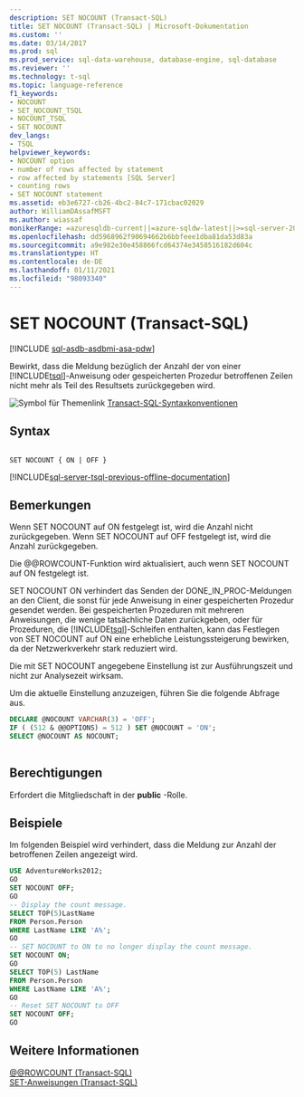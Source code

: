 ```yaml
---
description: SET NOCOUNT (Transact-SQL)
title: SET NOCOUNT (Transact-SQL) | Microsoft-Dokumentation
ms.custom: ''
ms.date: 03/14/2017
ms.prod: sql
ms.prod_service: sql-data-warehouse, database-engine, sql-database
ms.reviewer: ''
ms.technology: t-sql
ms.topic: language-reference
f1_keywords:
- NOCOUNT
- SET_NOCOUNT_TSQL
- NOCOUNT_TSQL
- SET NOCOUNT
dev_langs:
- TSQL
helpviewer_keywords:
- NOCOUNT option
- number of rows affected by statement
- row affected by statements [SQL Server]
- counting rows
- SET NOCOUNT statement
ms.assetid: eb3e6727-cb26-4bc2-84c7-171cbac02029
author: WilliamDAssafMSFT
ms.author: wiassaf
monikerRange: =azuresqldb-current||=azure-sqldw-latest||>=sql-server-2016||>=sql-server-linux-2017||=azuresqldb-mi-current
ms.openlocfilehash: dd5968962f90694662b6bbfeee1dba81da53d83a
ms.sourcegitcommit: a9e982e30e458866fcd64374e3458516182d604c
ms.translationtype: HT
ms.contentlocale: de-DE
ms.lasthandoff: 01/11/2021
ms.locfileid: "98093340"
---
```

# <a name="set-nocount-transact-sql"></a>SET NOCOUNT (Transact-SQL)
[!INCLUDE [sql-asdb-asdbmi-asa-pdw](../../includes/applies-to-version/sql-asdb-asdbmi-asa.md)]

  Bewirkt, dass die Meldung bezüglich der Anzahl der von einer [!INCLUDE[tsql](../../includes/tsql-md.md)]-Anweisung oder gespeicherten Prozedur betroffenen Zeilen nicht mehr als Teil des Resultsets zurückgegeben wird.  
  
 ![Symbol für Themenlink](../../database-engine/configure-windows/media/topic-link.gif "Symbol für Themenlink") [Transact-SQL-Syntaxkonventionen](../../t-sql/language-elements/transact-sql-syntax-conventions-transact-sql.md)  
  
## <a name="syntax"></a>Syntax  
  
```syntaxsql
  
SET NOCOUNT { ON | OFF }   
```  
  
[!INCLUDE[sql-server-tsql-previous-offline-documentation](../../includes/sql-server-tsql-previous-offline-documentation.md)]

## <a name="remarks"></a>Bemerkungen
 Wenn SET NOCOUNT auf ON festgelegt ist, wird die Anzahl nicht zurückgegeben. Wenn SET NOCOUNT auf OFF festgelegt ist, wird die Anzahl zurückgegeben.  
  
 Die @@ROWCOUNT-Funktion wird aktualisiert, auch wenn SET NOCOUNT auf ON festgelegt ist.  
  
 SET NOCOUNT ON verhindert das Senden der DONE_IN_PROC-Meldungen an den Client, die sonst für jede Anweisung in einer gespeicherten Prozedur gesendet werden. Bei gespeicherten Prozeduren mit mehreren Anweisungen, die wenige tatsächliche Daten zurückgeben, oder für Prozeduren, die [!INCLUDE[tsql](../../includes/tsql-md.md)]-Schleifen enthalten, kann das Festlegen von SET NOCOUNT auf ON eine erhebliche Leistungssteigerung bewirken, da der Netzwerkverkehr stark reduziert wird.  
  
 Die mit SET NOCOUNT angegebene Einstellung ist zur Ausführungszeit und nicht zur Analysezeit wirksam.  
  
 Um die aktuelle Einstellung anzuzeigen, führen Sie die folgende Abfrage aus.  
  
```sql
DECLARE @NOCOUNT VARCHAR(3) = 'OFF';  
IF ( (512 & @@OPTIONS) = 512 ) SET @NOCOUNT = 'ON';  
SELECT @NOCOUNT AS NOCOUNT;  
  
```  
  
## <a name="permissions"></a>Berechtigungen  
 Erfordert die Mitgliedschaft in der **public** -Rolle.  
  
## <a name="examples"></a>Beispiele  
 Im folgenden Beispiel wird verhindert, dass die Meldung zur Anzahl der betroffenen Zeilen angezeigt wird.  
  
```sql
USE AdventureWorks2012;  
GO  
SET NOCOUNT OFF;  
GO  
-- Display the count message.  
SELECT TOP(5)LastName  
FROM Person.Person  
WHERE LastName LIKE 'A%';  
GO  
-- SET NOCOUNT to ON to no longer display the count message.  
SET NOCOUNT ON;  
GO  
SELECT TOP(5) LastName  
FROM Person.Person  
WHERE LastName LIKE 'A%';  
GO  
-- Reset SET NOCOUNT to OFF  
SET NOCOUNT OFF;  
GO  
```  
  
## <a name="see-also"></a>Weitere Informationen  
 [@@ROWCOUNT &#40;Transact-SQL&#41;](../../t-sql/functions/rowcount-transact-sql.md)   
 [SET-Anweisungen &#40;Transact-SQL&#41;](../../t-sql/statements/set-statements-transact-sql.md)  
  
  
